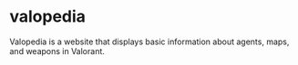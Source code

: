 # valopedia
 Valopedia is a website that displays basic information about agents, maps, and weapons in Valorant.
